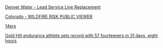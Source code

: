 [Denver Water - Lead Service Line Replacement](https://dw.maps.arcgis.com/apps/View/index.html?appid=cb5d6630085b4e4b96ff7fd1adf39025)

[Colorado - WILDFIRE RISK PUBLIC VIEWER](https://co-pub.coloradoforestatlas.org/)

[14ers](https://www.14ers.com/)

[Gold Hill endurance athlete sets record with 57 fourteeners in 31 days, eight hours](https://www.denverpost.com/2016/08/26/cyclist-joe-grant-loops-57-colorado-fourteeners-setting-record/)
